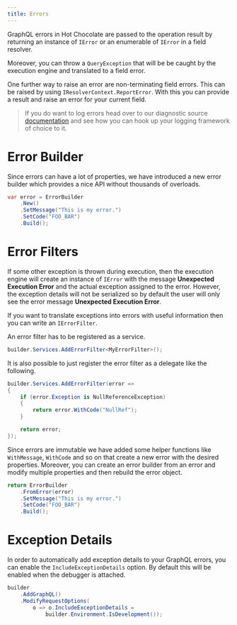 ```yaml
---
title: Errors
---
```


GraphQL errors in Hot Chocolate are passed to the operation result by returning an instance of `IError` or an enumerable of `IError` in a field resolver.

Moreover, you can throw a `QueryException` that will be be caught by the execution engine and translated to a field error.

One further way to raise an error are non-terminating field errors. This can be raised by using `IResolverContext.ReportError`. With this you can provide a result and raise an error for your current field.

> If you do want to log errors head over to our diagnostic source [documentation](/docs/hotchocolate/v13/server/instrumentation) and see how you can hook up your logging framework of choice to it.

# Error Builder

Since errors can have a lot of properties, we have introduced a new error builder which provides a nice API without thousands of overloads.

```csharp
var error = ErrorBuilder
    .New()
    .SetMessage("This is my error.")
    .SetCode("FOO_BAR")
    .Build();
```

# Error Filters

If some other exception is thrown during execution, then the execution engine will create an instance of `IError` with the message **Unexpected Execution Error** and the actual exception assigned to the error. However, the exception details will not be serialized so by default the user will only see the error message **Unexpected Execution Error**.

If you want to translate exceptions into errors with useful information then you can write an `IErrorFilter`.

An error filter has to be registered as a service.

```csharp
builder.Services.AddErrorFilter<MyErrorFilter>();
```

It is also possible to just register the error filter as a delegate like the following.

```csharp
builder.Services.AddErrorFilter(error =>
{
    if (error.Exception is NullReferenceException)
    {
        return error.WithCode("NullRef");
    }

    return error;
});
```

Since errors are immutable we have added some helper functions like `WithMessage`, `WithCode` and so on that create a new error with the desired properties. Moreover, you can create an error builder from an error and modify multiple properties and then rebuild the error object.

```csharp
return ErrorBuilder
    .FromError(error)
    .SetMessage("This is my error.")
    .SetCode("FOO_BAR")
    .Build();
```

# Exception Details

In order to automatically add exception details to your GraphQL errors, you can enable the `IncludeExceptionDetails` option. By default this will be enabled when the debugger is attached.

```csharp
builder
    .AddGraphQL()
    .ModifyRequestOptions(
        o => o.IncludeExceptionDetails =
            builder.Environment.IsDevelopment());
```
